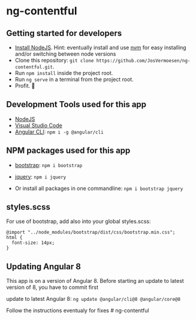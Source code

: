 # ng-contentful

## Getting started for developers

- [Install NodeJS](https://nodejs.org/). Hint: eventually install and use [nvm](https://medium.com/@Joachim8675309/installing-node-js-with-nvm-4dc469c977d9) for easy installing and/or switching between node versions
- Clone this repository: `git clone https://github.com/JosVermoesen/ng-contentful.git`.
- Run `npm install` inside the project root.
- Run `ng serve` in a terminal from the project root.
- Profit. :tada:

## Development Tools used for this app

- [NodeJS](https://nodejs.org/)
- [Visual Studio Code](https://code.visualstudio.com/)
- [Angular CLI](https://www.npmjs.com/package/@angular/cli): `npm i -g @angular/cli`

## NPM packages used for this app

- [bootstrap](https://www.npmjs.com/package/bootstrap): `npm i bootstrap`
- [jquery](https://www.npmjs.com/package/jquery): `npm i jquery`

- Or install all packages in one commandline: `npm i bootstrap jquery`

## styles.scss

For use of bootstrap, add also into your global styles.scss:

```
@import "../node_modules/bootstrap/dist/css/bootstrap.min.css";
html {
  font-size: 14px;
}
```

## Updating Angular 8

This app is on a version of Angular 8.
Before starting an update to latest version of 8, you have to commit first

update to latest Angular 8:
`ng update @angular/cli@8 @angular/core@8`

Follow the instructions eventualy for fixes
#   n g - c o n t e n t f u l  
 
